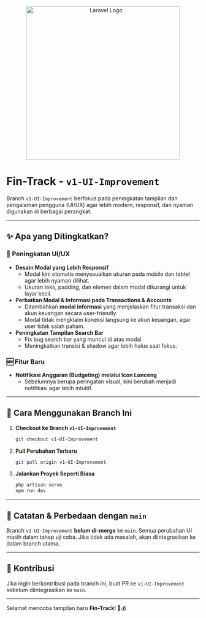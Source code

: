 <p align="center">
    <img src="https://raw.githubusercontent.com/laravel/art/master/logo-lockup/5%20SVG/2%20CMYK/1%20Full%20Color/laravel-logolockup-cmyk-red.svg" width="400" alt="Laravel Logo">
</p>

# Fin-Track - `v1-UI-Improvement`  

Branch `v1-UI-Improvement` berfokus pada peningkatan tampilan dan pengalaman pengguna (UI/UX) agar lebih modern, responsif, dan nyaman digunakan di berbagai perangkat.  

---

## ✨ **Apa yang Ditingkatkan?**  
### **📌 Peningkatan UI/UX**
- **Desain Modal yang Lebih Responsif**  
  - Modal kini otomatis menyesuaikan ukuran pada mobile dan tablet agar lebih nyaman dilihat.  
  - Ukuran teks, padding, dan elemen dalam modal dikurangi untuk layar kecil.  
- **Perbaikan Modal & Informasi pada Transactions & Accounts**  
  - Ditambahkan **modal informasi** yang menjelaskan fitur transaksi dan akun keuangan secara user-friendly.  
  - Modal tidak mengklaim koneksi langsung ke akun keuangan, agar user tidak salah paham.  
- **Peningkatan Tampilan Search Bar**  
  - Fix bug search bar yang muncul di atas modal.  
  - Meningkatkan transisi & shadow agar lebih halus saat fokus.  

### **🆕 Fitur Baru**
- **Notifikasi Anggaran (Budgeting) melalui Icon Lonceng**  
  - Sebelumnya berupa peringatan visual, kini berubah menjadi notifikasi agar lebih intuitif.  

---

## 🚀 **Cara Menggunakan Branch Ini**
1. **Checkout ke Branch `v1-UI-Improvement`**  
   ```sh
   git checkout v1-UI-Improvement
   ```

2. **Pull Perubahan Terbaru**  
   ```sh
   git pull origin v1-UI-Improvement
   ```

3. **Jalankan Proyek Seperti Biasa**  
   ```sh
   php artisan serve
   npm run dev
   ```

---

## 📌 **Catatan & Perbedaan dengan `main`**
Branch `v1-UI-Improvement` **belum di-merge** ke `main`. Semua perubahan UI masih dalam tahap uji coba. Jika tidak ada masalah, akan diintegrasikan ke dalam branch utama.  

---

## 🤝 **Kontribusi**
Jika ingin berkontribusi pada branch ini, buat PR ke `v1-UI-Improvement` sebelum diintegrasikan ke `main`.  

---

Selamat mencoba tampilan baru **Fin-Track**! 🚀💰
